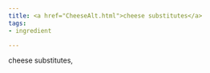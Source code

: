 ```yaml
---
title: <a href="CheeseAlt.html">cheese substitutes</a>
tags:
- ingredient

---
```

cheese substitutes,
